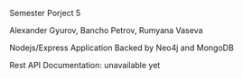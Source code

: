 Semester Porject 5

Alexander Gyurov, Bancho Petrov, Rumyana Vaseva

Nodejs/Express Application Backed by Neo4j and MongoDB

Rest API Documentation: unavailable yet
